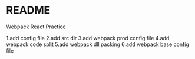 # README

Webpack React Practice

1.add config file
2.add src dir
3.add webpack prod config file
4.add webpack code split
5.add webpack dll packing
6.add webpack base config file